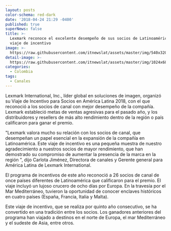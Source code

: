 ```yaml
---
layout: posts
color-schema: red-dark
date: '2018-04-24 21:29 -0400'
published: true
superNews: false
title: >-
  Lexmark reconoce el excelente desempeño de sus socios de Latinoamérica con un
  viaje de incentivo
image: >-
  https://raw.githubusercontent.com/itnewslat/assets/master/img/540x320/Viajes-Lexmark-p.jpg
detail-image: >-
  https://raw.githubusercontent.com/itnewslat/assets/master/img/1024x680/Viajes-Lexmark-g.jpg
categories:
  - Colombia
tags:
  - Canales
---
```

Lexmark International, Inc., líder global en soluciones de imagen, organizó su Viaje de Incentivo para Socios en América Latina 2018, con el que reconoció a los socios de canal con mejor desempeño de la compañía. Lexmark estableció metas de ventas agresivas para el pasado año, y los distribuidores y resellers de más alto rendimiento dentro de la región o país calificaron para ganar el premio.

"Lexmark valora mucho su relación con los socios de canal, que desempeñan un papel esencial en la expansión de la compañía en Latinoamérica. Este viaje de incentivo es una pequeña muestra de nuestro agradecimiento a nuestros socios de mayor rendimiento, que han demostrado su compromiso de aumentar la presencia de la marca en la región ", dijo Carlota Jiménez, Directora de canales y Gerente general para América Latina de Lexmark International.

El programa de incentivos de este año reconoció a 26 socios de canal de once países diferentes de Latinoamérica que calificaron para el premio. El viaje incluyó un lujoso crucero de ocho días por Europa. En la travesía por el Mar Mediterráneo, tuvieron la oportunidad de conocer enclaves históricos en cuatro países (España, Francia, Italia y Malta).

Este viaje de incentivo, que se realiza por quinto año consecutivo, se ha convertido en una tradición entre los socios. Los ganadores anteriores del programa han viajado a destinos en el norte de Europa, el mar Mediterráneo y el sudeste de Asia, entre otros.

